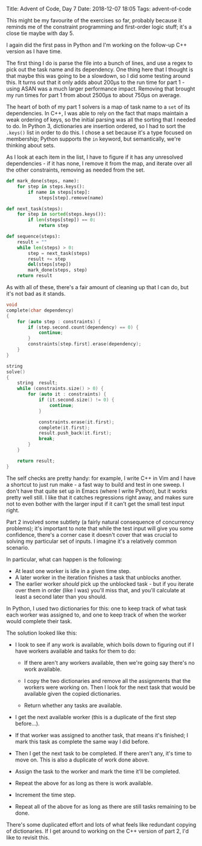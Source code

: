 Title: Advent of Code, Day 7
Date: 2018-12-07 18:05
Tags: advent-of-code

This might be my favourite of the exercises so far, probably because it
reminds me of the constraint programming and first-order logic stuff; it's
a close tie maybe with day 5.

I again did the first pass in Python and I'm working on the follow-up
C++ version as I have time.

The first thing I do is parse the file into a bunch of lines, and use a
regex to pick out the task name and its dependency. One thing here that
I thought is that maybe this was going to be a slowdown, so I did some
testing around this. It turns out that it only adds about 200µs to the
run time for part 1 - using ASAN was a much larger performance impact.
Removing that brought my run times for part 1 from about 2500µs to
about 750µs on average.

The heart of both of my part 1 solvers is a map of task name to a `set`
of its dependencies. In C++, I was able to rely on the fact that maps
maintain a weak ordering of keys, so the initial parsing was all the
sorting that I needed to do. In Python 3, dictionaries are insertion
ordered, so I had to sort the `.keys()` list in order to do this. I chose
a set because it's a type focused on membership; Python supports the
`in` keyword, but semantically, we're thinking about sets.

As I look at each item in the list, I have to figure if it has any
unresolved dependencies - if it has none, I remove it from the map,
and iterate over all the other constraints, removing as needed from
the set.

```python
def mark_done(steps, name):
    for step in steps.keys():
        if name in steps[step]:
            steps[step].remove(name)

def next_task(steps):
    for step in sorted(steps.keys()):
        if len(steps[step]) == 0:
            return step

def sequence(steps):
    result = ""
    while len(steps) > 0:
        step = next_task(steps)
        result += step
        del(steps[step])
        mark_done(steps, step)
    return result
```

As with all of these, there's a fair amount of cleaning up that I can do,
but it's not bad as it stands.

```c++
void
complete(char dependency)
{
	for (auto step : constraints) {
		if (step.second.count(dependency) == 0) {
			continue;
		}
		constraints[step.first].erase(dependency);
	}
}

string
solve()
{
	string	result;
	while (constraints.size() > 0) {
		for (auto it : constraints) {
			if (it.second.size() != 0) {
				continue;
			}

			constraints.erase(it.first);
			complete(it.first);
			result.push_back(it.first);
			break;
		}
	}

	return result;
}
```

The self checks are pretty handy: for example, I write C++ in Vim and I
have a shortcut to just run make - a fast way to build and test in one
sweep. I don't have that quite set up in Emacs (where I write Python),
but it works pretty well still. I like that it catches regressions
right away, and makes sure not to even bother with the larger input if
it can't get the small test input right.

Part 2 involved some subtlety (a fairly natural consequence of concurrency
problems); it's important to note that while the test input will give you
some confidence, there's a corner case it doesn't cover that was crucial
to solving my particular set of inputs. I imagine it's a relatively
common scenario.

In particular, what can happen is the following: 

+ At least one worker is idle in a given time step.
+ A later worker in the iteration finishes a task that unblocks another.
+ The earlier worker *should* pick up the unblocked task - but if you
  iterate over them in order (like I was) you'll miss that, and you'll
  calculate at least a second later than you should.

In Python, I used two dictionaries for this: one to keep track of what
task each worker was assigned to, and one to keep track of when the
worker would complete their task.

The solution looked like this:

+ I look to see if any work is available, which boils down to figuring
  out if I have workers available and tasks for them to do:

  + If there aren't any workers available, then we're going say there's
    no work available.

  + I copy the two dictionaries and remove all the assignments that the
    workers were working on. Then I look for the next task that would
    be available given the copied dictionaries.

  + Return whether any tasks are available.

+ I get the next available worker (this is a duplicate of the first
  step before...).

+ If that worker was assigned to another task, that means it's finished;
  I mark this task as complete the same way I did before.

+ Then I get the next task to be completed. If there aren't any, it's
  time to move on. This is also a duplicate of work done above.

+ Assign the task to the worker and mark the time it'll be completed.

+ Repeat the above for as long as there is work available.

+ Increment the time step.

+ Repeat all of the above for as long as there are still tasks remaining
  to be done.

There's some duplicated effort and lots of what feels like redundant
copying of dictionaries. If I get around to working on the C++ version
of part 2, I'd like to revisit this.
